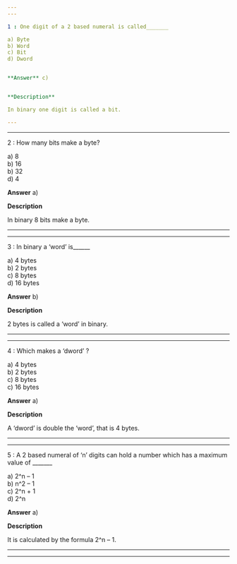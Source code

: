 ```yaml
---
---

1 : One digit of a 2 based numeral is called_______

a) Byte  
b) Word  
c) Bit  
d) Dword  


**Answer** c)


**Description**

In binary one digit is called a bit.

---
```

---


2 : How many bits make a byte?

a) 8  
b) 16  
b) 32  
d) 4 


**Answer** a)


**Description**

In binary 8 bits make a byte.

---
---


3 : In binary a ‘word’ is______

a) 4 bytes  
b) 2 bytes  
c) 8 bytes  
d) 16 bytes  


**Answer** b)


**Description**

2 bytes is called a ‘word’ in binary.

---
---


4 : Which makes a ‘dword’ ?

a) 4 bytes  
b) 2 bytes  
c) 8 bytes  
c) 16 bytes  


**Answer** a)


**Description**

A ‘dword’ is double the ‘word’, that is 4 bytes.

---
---


5 : A 2 based numeral of ‘n’ digits can hold a number which has a maximum value of _______

a) 2^n – 1  
b) n^2 – 1  
c) 2^n + 1  
d) 2^n  


**Answer** a)


**Description**

It is calculated by the formula 2^n – 1.

---
---


